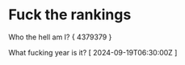 # Fuck the rankings

Who the hell am I?
{ 4379379 }

What fucking year is it?
[ 2024-09-19T06:30:00Z ]
